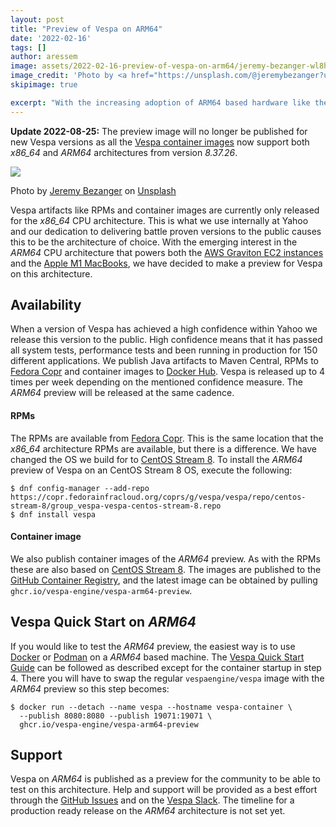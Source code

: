 ```yaml
---
layout: post
title: "Preview of Vespa on ARM64"
date: '2022-02-16'
tags: []
author: aressem
image: assets/2022-02-16-preview-of-vespa-on-arm64/jeremy-bezanger-wl8hZoJBSU8-unsplash.jpg
image_credit: 'Photo by <a href="https://unsplash.com/@jeremybezanger?utm_source=unsplash&utm_medium=referral&utm_content=creditCopyText">Jeremy Bezanger</a> on Unsplash'
skipimage: true

excerpt: "With the increasing adoption of ARM64 based hardware like the AWS Graviton and Apple M1 MacBooks we are making a preview of Vespa available for this architecture."
---
```


**Update 2022-08-25:**
The preview image will no longer be published for new Vespa versions as all the
[Vespa container images](https://docs.vespa.ai/en/build-install-vespa.html#container-images)
now support both *x86_64* and *ARM64* architectures from version *8.37.26*.

<img src="/assets/2022-02-16-preview-of-vespa-on-arm64/jeremy-bezanger-wl8hZoJBSU8-unsplash.jpg"/>
<p class="image-credit">
Photo by <a href="https://unsplash.com/@unarchive?utm_source=unsplash&utm_medium=referral&utm_content=creditCopyText" data-proofer-ignore>Jeremy Bezanger</a>
on <a href="https://unsplash.com/s/photos/cpu?utm_source=unsplash&utm_medium=referral&utm_content=creditCopyText">Unsplash</a>
</p>

Vespa artifacts like RPMs and container images are currently only released for the *x86_64* CPU architecture. This is what we use internally at Yahoo and our dedication to delivering battle proven versions to the public causes this to be the architecture of choice. With the emerging interest in the *ARM64* CPU architecture that powers both the [AWS Graviton EC2 instances](https://aws.amazon.com/ec2/graviton/) and the [Apple M1 MacBooks](https://www.apple.com/macbook-pro/), we have decided to make a preview for Vespa on this architecture.

## Availability
When a version of Vespa has achieved a high confidence within Yahoo we release this version to the public. High confidence means that it has passed all system tests, performance tests and been running in production for 150 different applications. We publish Java artifacts to Maven Central, RPMs to [Fedora Copr](https://copr.fedorainfracloud.org/coprs/g/vespa/vespa/) and container images to [Docker Hub](https://hub.docker.com/r/vespaengine/vespa/). Vespa is released up to 4 times per week depending on the mentioned confidence measure. The *ARM64* preview will be released at the same cadence.

#### RPMs
The RPMs are available from [Fedora Copr](https://copr.fedorainfracloud.org/coprs/g/vespa/vespa/). This is the same location that the *x86_64* architecture RPMs are available, but there is a difference. We have changed the OS we build for to [CentOS Stream 8](https://www.centos.org/centos-stream/). To install the *ARM64* preview of Vespa on an CentOS Stream 8 OS, execute the following:
```
$ dnf config-manager --add-repo https://copr.fedorainfracloud.org/coprs/g/vespa/vespa/repo/centos-stream-8/group_vespa-vespa-centos-stream-8.repo
$ dnf install vespa
```

#### Container image
We also publish container images of the *ARM64* preview.
As with the RPMs these are also based on [CentOS Stream 8](https://www.centos.org/centos-stream/).
The images are published to the
<a href="https://docs.github.com/en/packages/working-with-a-github-packages-registry/working-with-the-container-registry" data-proofer-ignore>GitHub Container Registry</a>,
and the latest image can be obtained by pulling `ghcr.io/vespa-engine/vespa-arm64-preview`.

## Vespa Quick Start on *ARM64*
If you would like to test the *ARM64* preview, the easiest way is to use [Docker](https://docker.io) or [Podman](https://podman.io) on a *ARM64* based machine. The [Vespa Quick Start Guide](https://docs.vespa.ai/en/vespa-quick-start.html)
can be followed as described except for the container startup in step 4. There you will have to swap the regular `vespaengine/vespa` image with the *ARM64* preview so this step becomes:
```
$ docker run --detach --name vespa --hostname vespa-container \
  --publish 8080:8080 --publish 19071:19071 \
  ghcr.io/vespa-engine/vespa-arm64-preview
```

## Support
Vespa on *ARM64* is published as a preview for the community to be able to test on this architecture.
Help and support will be provided as a best effort through the [GitHub Issues](https://github.com/vespa-engine/vespa/issues)
and on the [Vespa Slack](http://slack.vespa.ai).
The timeline for a production ready release on the *ARM64* architecture is not set yet.
